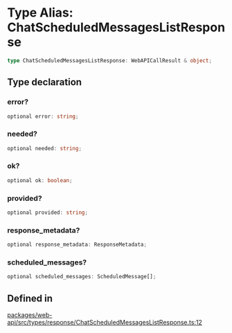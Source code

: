 # Type Alias: ChatScheduledMessagesListResponse

```ts
type ChatScheduledMessagesListResponse: WebAPICallResult & object;
```

## Type declaration

### error?

```ts
optional error: string;
```

### needed?

```ts
optional needed: string;
```

### ok?

```ts
optional ok: boolean;
```

### provided?

```ts
optional provided: string;
```

### response\_metadata?

```ts
optional response_metadata: ResponseMetadata;
```

### scheduled\_messages?

```ts
optional scheduled_messages: ScheduledMessage[];
```

## Defined in

[packages/web-api/src/types/response/ChatScheduledMessagesListResponse.ts:12](https://github.com/slackapi/node-slack-sdk/blob/c15385ef93ccdde9702f52f7d1f445999203d794/packages/web-api/src/types/response/ChatScheduledMessagesListResponse.ts#L12)
